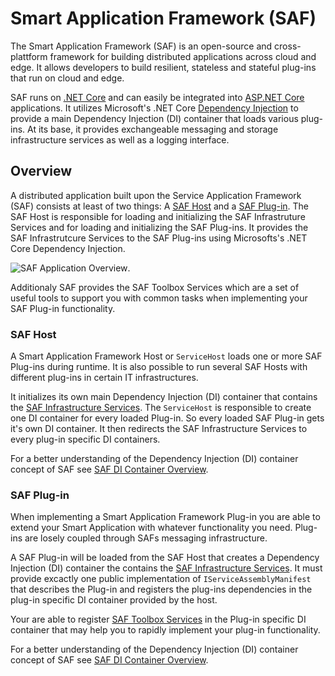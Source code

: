 # Smart Application Framework (SAF)

The Smart Application Framework (SAF) is an open-source and cross-plattform framework for building distributed applications across cloud and edge. It allows developers to build resilient, stateless and stateful plug-ins that run on cloud and edge.

SAF runs on [.NET Core](https://dotnet) and can easily be integrated into [ASP.NET Core](https://docs.microsoft.com/aspnet/core) applications. It utilizes Microsoft's .NET Core [Dependency Injection](https://docs.microsoft.com/aspnet/core/fundamentals/dependency-injection) to provide a main Dependency Injection (DI) container that loads various plug-ins. At its base, it provides exchangeable messaging and storage infrastructure services as well as a logging interface.

## Overview

A distributed application built upon the Service Application Framework (SAF) consists at least of two things: A [SAF Host](#saf-host) and a [SAF Plug-in](#saf-plug-in). The SAF Host is responsible for loading and initializing the SAF Infrastruture Services and for loading and initializing the SAF Plug-ins. It provides the SAF Infrastrutcure Services to the SAF Plug-ins using Microsofts's .NET Core Dependency Injection.

![SAF Application Overview](/diagrams/saf-overview.svg).

Additionaly SAF provides the SAF Toolbox Services which are a set of useful tools to support you with common tasks when implementing your SAF Plug-in functionality.

### SAF Host

A Smart Application Framework Host or `ServiceHost` loads one or more SAF Plug-ins during runtime. It is also possible to run several SAF Hosts with different plug-ins in certain IT infrastructures. 

It initializes its own main Dependency Injection (DI) container that contains the [SAF Infrastructure Services](./infrastructureAndToolboxServices.md#saf-infrastructure-services). The `ServiceHost` is responsible to create one DI container for every loaded Plug-in. So every loaded SAF Plug-in gets it's own DI container. It then  redirects the SAF Infrastructure Services to every plug-in specific DI containers.

For a better understanding of the Dependency Injection (DI) container concept of SAF see [SAF DI Container Overview](./diContainerOverview.md).

### SAF Plug-in

When implementing a Smart Application Framework Plug-in you are able to extend your Smart Application with whatever functionality you need. Plug-ins are losely coupled through SAFs messaging infrastructure.

A SAF Plug-in will be loaded from the SAF Host that creates a Dependency Injection (DI) container the contains the [SAF Infrastructure Services](./infrastructureAndToolboxServices.md#saf-infrastructure-services). It must provide excactly one public implementation of `IServiceAssemblyManifest` that describes the Plug-in and registers the plug-ins dependencies in the plug-in specific DI container provided by the host.

Your are able to register [SAF Toolbox Services](./infrastructureAndToolboxServices.md#saf-toolbox-services) in the Plug-in specific DI container that may help you to rapidly implement your plug-in functionality.

For a better understanding of the Dependency Injection (DI) container concept of SAF see [SAF DI Container Overview](./diContainerOverview.md).